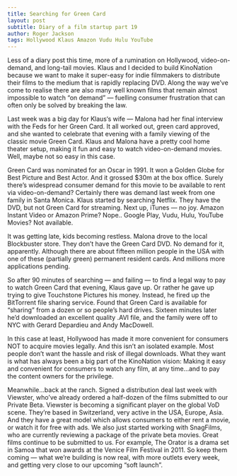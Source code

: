 ```yaml
---
title: Searching for Green Card
layout: post
subtitle: Diary of a film startup part 19
author: Roger Jackson
tags: Hollywood Klaus Amazon Vudu Hulu YouTube
---
```

Less of a diary post this time, more of a rumination on Hollywood, video-on-demand, and long-tail movies. Klaus and I decided to build KinoNation because we want to make it super-easy for indie filmmakers to distribute their films to the medium that is rapidly replacing DVD. Along the way we’ve come to realise there are also many well known films that remain almost impossible to watch “on demand” — fuelling consumer frustration that can often only be solved by breaking the law.

Last week was a big day for Klaus‘s wife — Malona had her final interview with the Feds for her Green Card. It all worked out, green card approved, and she wanted to celebrate that evening with a family viewing of the classic movie Green Card. Klaus and Malona have a pretty cool home theater setup, making it fun and easy to watch video-on-demand movies. Well, maybe not so easy in this case.

Green Card was nominated for an Oscar in 1991. It won a Golden Globe for Best Picture and Best Actor. And it grossed $30m at the box office. Surely there’s widespread consumer demand for this movie to be available to rent via video-on-demand? Certainly there was demand last week from one family in Santa Monica. Klaus started by searching Netflix. They have the DVD, but not Green Card for streaming. Next up, iTunes — no joy. Amazon Instant Video or Amazon Prime? Nope.. Google Play, Vudu, Hulu, YouTube Movies? Not available.

It was getting late, kids becoming restless. Malona drove to the local Blockbuster store. They don’t have the Green Card DVD. No demand for it, apparently. Although there are about fifteen million people in the USA with one of these (partially green) permanent resident cards. And millions more applications pending.

So after 90 minutes of searching — and failing — to find a legal way to pay to watch Green Card that evening, Klaus gave up. Or rather he gave up trying to give Touchstone Pictures his money. Instead, he fired up the BitTorrent file sharing service. Found that Green Card is available for “sharing” from a dozen or so people’s hard drives. Sixteen minutes later he’d downloaded an excellent quality .AVI file, and the family were off to NYC with Gerard Depardieu and Andy MacDowell.

In this case at least, Hollywood has made it more convenient for consumers NOT to acquire movies legally. And this isn’t an isolated example. Most people don’t want the hassle and risk of illegal downloads. What they want is what has always been a big part of the KinoNation vision: Making it easy and convenient for consumers to watch any film, at any time…and to pay the content owners for the privilege.

Meanwhile…back at the ranch. Signed a distribution deal last week with Viewster, who’ve already ordered a half-dozen of the films submitted to our Private Beta. Viewster is becoming a significant player on the global VoD scene. They’re based in Switzerland, very active in the USA, Europe, Asia. And they have a great model which allows consumers to either rent a movie, or watch it for free with ads. We also just started working with SnagFilms, who are currently reviewing a package of the private beta movies. Great films continue to be submitted to us. For example, The Orator is a drama set in Samoa that won awards at the Venice Film Festival in 2011. So keep them coming — what we’re building is now real, with more outlets every week, and getting very close to our upcoming “soft launch”.

